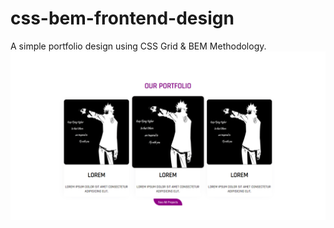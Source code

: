 # css-bem-frontend-design
A simple portfolio design using CSS Grid &amp; BEM Methodology.
![alt text](https://github.com/Aditya9056/css-bem-frontend-design/blob/master/assets/css-bem-frontend-design.png?raw=true)
